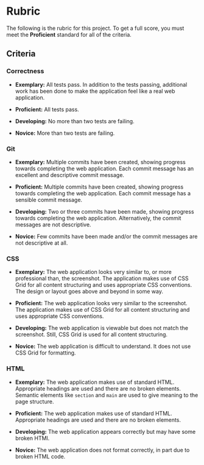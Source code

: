 # Rubric

The following is the rubric for this project. To get a full score, you must meet the **Proficient** standard for all of the criteria.

## Criteria

### Correctness

- **Exemplary:** All tests pass. In addition to the tests passing, additional work has been done to make the application feel like a real web application.

- **Proficient:** All tests pass.

- **Developing:** No more than two tests are failing.

- **Novice:** More than two tests are failing.

### Git

- **Exemplary:** Multiple commits have been created, showing progress towards completing the web application. Each commit message has an excellent and descriptive commit message.

- **Proficient:** Multiple commits have been created, showing progress towards completing the web application. Each commit message has a sensible commit message.

- **Developing:** Two or three commits have been made, showing progress towards completing the web application. Alternatively, the commit messages are not descriptive.

- **Novice:** Few commits have been made and/or the commit messages are not descriptive at all.

### CSS

- **Exemplary:** The web application looks very similar to, or more professional than, the screenshot. The application makes use of CSS Grid for all content structuring and uses appropriate CSS conventions. The design or layout goes above and beyond in some way.

- **Proficient:** The web application looks very similar to the screenshot. The application makes use of CSS Grid for all content structuring and uses appropriate CSS conventions.

- **Developing:** The web application is viewable but does not match the screenshot. Still, CSS Grid is used for all content structuring.

- **Novice:** The web application is difficult to understand. It does not use CSS Grid for formatting.

### HTML

- **Exemplary:** The web application makes use of standard HTML. Appropriate headings are used and there are no broken elements. Semantic elements like `section` and `main` are used to give meaning to the page structure.

- **Proficient:** The web application makes use of standard HTML. Appropriate headings are used and there are no broken elements.

- **Developing:** The web application appears correctly but may have some broken HTMl.

- **Novice:** The web application does not format correctly, in part due to broken HTML code.
